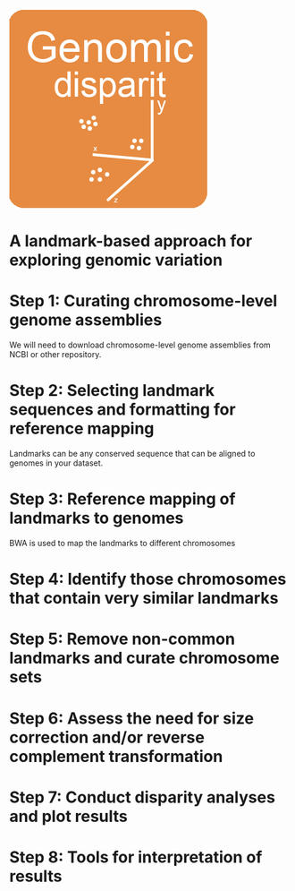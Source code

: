 ![Genomic-disparity](https://github.com/nhm-herpetology/Genomic-disparity/blob/main/Genomic-disparity.jpg)

# A landmark-based approach for exploring genomic variation

# Step 1: Curating chromosome-level genome assemblies
We will need to download chromosome-level genome assemblies from NCBI or other repository. 

# Step 2: Selecting landmark sequences and formatting for reference mapping
Landmarks can be any conserved sequence that can be aligned to genomes in your dataset. 

# Step 3: Reference mapping of landmarks to genomes
BWA is used to map the landmarks to different chromosomes

# Step 4: Identify those chromosomes that contain very similar landmarks

# Step 5: Remove non-common landmarks and curate chromosome sets

# Step 6: Assess the need for size correction and/or reverse complement transformation

# Step 7: Conduct disparity analyses and plot results

# Step 8: Tools for interpretation of results
